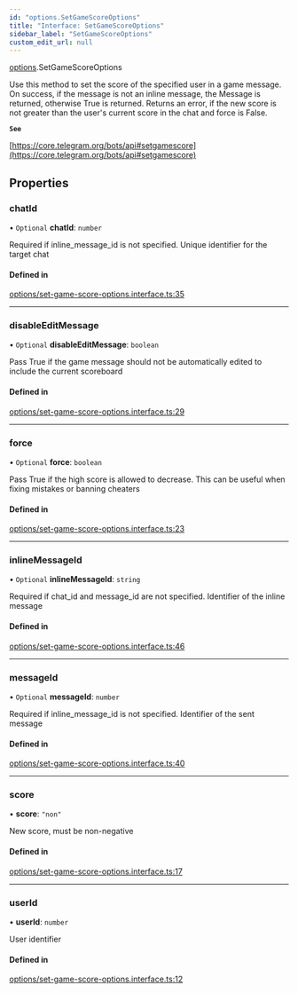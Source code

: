 ```yaml
---
id: "options.SetGameScoreOptions"
title: "Interface: SetGameScoreOptions"
sidebar_label: "SetGameScoreOptions"
custom_edit_url: null
---
```


[options](../modules/options.md).SetGameScoreOptions

Use this method to set the score of the specified user in a game message. On
success, if the message is not an inline message, the Message is returned,
otherwise True is returned. Returns an error, if the new score is not greater
than the user's current score in the chat and force is False.

**`See`**

[https://core.telegram.org/bots/api#setgamescore](https://core.telegram.org/bots/api#setgamescore)

## Properties

### chatId

• `Optional` **chatId**: `number`

Required if inline_message_id is not specified. Unique identifier for the target
chat

#### Defined in

[options/set-game-score-options.interface.ts:35](https://github.com/DeityLamb/telegramjs/blob/32b4cca/packages/common/lib/interfaces/options/set-game-score-options.interface.ts#L35)

___

### disableEditMessage

• `Optional` **disableEditMessage**: `boolean`

Pass True if the game message should not be automatically edited to include the
current scoreboard

#### Defined in

[options/set-game-score-options.interface.ts:29](https://github.com/DeityLamb/telegramjs/blob/32b4cca/packages/common/lib/interfaces/options/set-game-score-options.interface.ts#L29)

___

### force

• `Optional` **force**: `boolean`

Pass True if the high score is allowed to decrease. This can be useful when
fixing mistakes or banning cheaters

#### Defined in

[options/set-game-score-options.interface.ts:23](https://github.com/DeityLamb/telegramjs/blob/32b4cca/packages/common/lib/interfaces/options/set-game-score-options.interface.ts#L23)

___

### inlineMessageId

• `Optional` **inlineMessageId**: `string`

Required if chat_id and message_id are not specified. Identifier of the inline
message

#### Defined in

[options/set-game-score-options.interface.ts:46](https://github.com/DeityLamb/telegramjs/blob/32b4cca/packages/common/lib/interfaces/options/set-game-score-options.interface.ts#L46)

___

### messageId

• `Optional` **messageId**: `number`

Required if inline_message_id is not specified. Identifier of the sent message

#### Defined in

[options/set-game-score-options.interface.ts:40](https://github.com/DeityLamb/telegramjs/blob/32b4cca/packages/common/lib/interfaces/options/set-game-score-options.interface.ts#L40)

___

### score

• **score**: ``"non"``

New score, must be non-negative

#### Defined in

[options/set-game-score-options.interface.ts:17](https://github.com/DeityLamb/telegramjs/blob/32b4cca/packages/common/lib/interfaces/options/set-game-score-options.interface.ts#L17)

___

### userId

• **userId**: `number`

User identifier

#### Defined in

[options/set-game-score-options.interface.ts:12](https://github.com/DeityLamb/telegramjs/blob/32b4cca/packages/common/lib/interfaces/options/set-game-score-options.interface.ts#L12)
